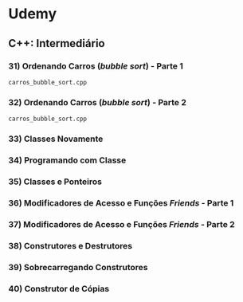 # Udemy

## C++: Intermediário

### 31) Ordenando Carros (<i>bubble sort</i>) - Parte 1 

```carros_bubble_sort.cpp```

### 32) Ordenando Carros (<i>bubble sort</i>) - Parte 2

```carros_bubble_sort.cpp```

### 33) Classes Novamente

### 34) Programando com Classe

### 35) Classes e Ponteiros

### 36) Modificadores de Acesso e Funções <i>Friends</i> - Parte 1

### 37) Modificadores de Acesso e Funções <i>Friends</i> - Parte 2

### 38) Construtores e Destrutores

### 39) Sobrecarregando Construtores

### 40) Construtor de Cópias